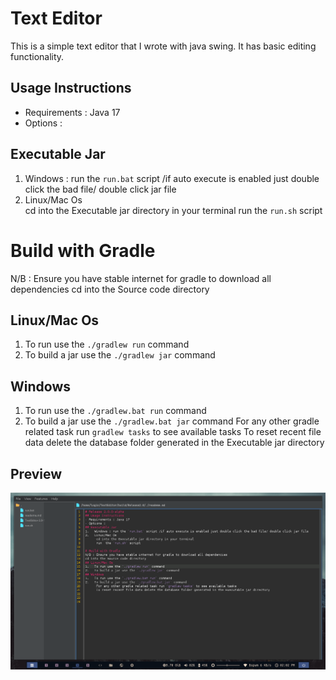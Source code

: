# Text Editor

This is a simple text editor that I wrote with java swing.
It has basic editing functionality.

## Usage Instructions
- Requirements : Java 17
- Options :
## Executable Jar
1.	Windows : run the `run.bat` script /if auto execute is enabled just double click the bad file/ double click jar file
2.	Linux/Mac Os  
      cd into the Executable jar directory in your terminal
      run  the `run.sh` script

# Build with Gradle
N/B : Ensure you have stable internet for gradle to download all dependencies
cd into the Source code directory
## Linux/Mac Os
1.	To run use the `./gradlew run` command
2.	To build a jar use the `./gradlew jar` command
## Windows
1.	To run use the `./gradlew.bat run` command
2.	To build a jar use the `./gradlew.bat jar` command
      For any other gradle related task run `gradlew tasks` to see available tasks
      To reset recent file data delete the database folder generated in the Executable jar directory


## Preview 
![Image of the editor](./static/myeditor.png)
